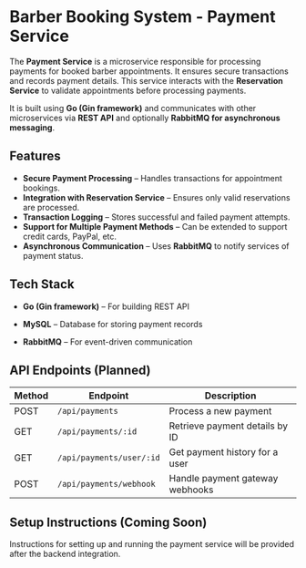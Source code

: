 **Barber Booking System - Payment Service**
================================================

The **Payment Service** is a microservice responsible for processing payments for booked barber appointments. It ensures secure transactions and records payment details. This service interacts with the **Reservation Service** to validate appointments before processing payments.

It is built using **Go (Gin framework)** and communicates with other microservices via **REST API** and optionally **RabbitMQ for asynchronous messaging**.

**Features**
------------

* **Secure Payment Processing** – Handles transactions for appointment bookings.
* **Integration with Reservation Service** – Ensures only valid reservations are processed.
* **Transaction Logging** – Stores successful and failed payment attempts.
* **Support for Multiple Payment Methods** – Can be extended to support credit cards, PayPal, etc.
* **Asynchronous Communication** – Uses  **RabbitMQ** to notify services of payment status.

**Tech Stack**
--------------

*   **Go (Gin framework)** – For building REST API
    
*   **MySQL** – Database for storing payment records
    
*   **RabbitMQ** – For event-driven communication
    
    



**API Endpoints (Planned)**
---------------------------
| Method | Endpoint                 | Description                       |
|--------|--------------------------|-----------------------------------|
| POST   | `/api/payments`          | Process a new payment            |
| GET    | `/api/payments/:id`      | Retrieve payment details by ID   |
| GET    | `/api/payments/user/:id` | Get payment history for a user   |
| POST   | `/api/payments/webhook`  | Handle payment gateway webhooks  |

**Setup Instructions (Coming Soon)**
------------------------------------

Instructions for setting up and running the payment service will be provided after the backend integration.